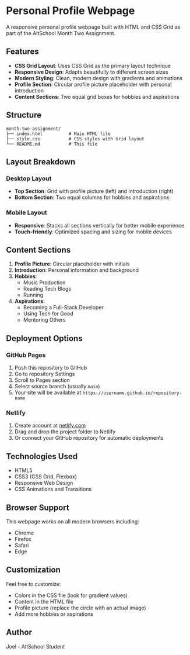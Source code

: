 # Personal Profile Webpage

A responsive personal profile webpage built with HTML and CSS Grid as part of the AltSchool Month Two Assignment.

## Features

- **CSS Grid Layout**: Uses CSS Grid as the primary layout technique
- **Responsive Design**: Adapts beautifully to different screen sizes
- **Modern Styling**: Clean, modern design with gradients and animations
- **Profile Section**: Circular profile picture placeholder with personal introduction
- **Content Sections**: Two equal grid boxes for hobbies and aspirations

## Structure

```
month-two-assignment/
├── index.html          # Main HTML file
├── style.css           # CSS styles with Grid layout
└── README.md           # This file
```

## Layout Breakdown

### Desktop Layout
- **Top Section**: Grid with profile picture (left) and introduction (right)
- **Bottom Section**: Two equal columns for hobbies and aspirations

### Mobile Layout
- **Responsive**: Stacks all sections vertically for better mobile experience
- **Touch-friendly**: Optimized spacing and sizing for mobile devices

## Content Sections

1. **Profile Picture**: Circular placeholder with initials
2. **Introduction**: Personal information and background
3. **Hobbies**: 
   - Music Production
   - Reading Tech Blogs
   - Running
4. **Aspirations**:
   - Becoming a Full-Stack Developer
   - Using Tech for Good
   - Mentoring Others

## Deployment Options

### GitHub Pages
1. Push this repository to GitHub
2. Go to repository Settings
3. Scroll to Pages section
4. Select source branch (usually `main`)
5. Your site will be available at `https://username.github.io/repository-name`

### Netlify
1. Create account at [netlify.com](https://netlify.com)
2. Drag and drop the project folder to Netlify
3. Or connect your GitHub repository for automatic deployments

## Technologies Used

- HTML5
- CSS3 (CSS Grid, Flexbox)
- Responsive Web Design
- CSS Animations and Transitions

## Browser Support

This webpage works on all modern browsers including:
- Chrome
- Firefox
- Safari
- Edge

## Customization

Feel free to customize:
- Colors in the CSS file (look for gradient values)
- Content in the HTML file
- Profile picture (replace the circle with an actual image)
- Add more hobbies or aspirations

## Author

Joel - AltSchool Student